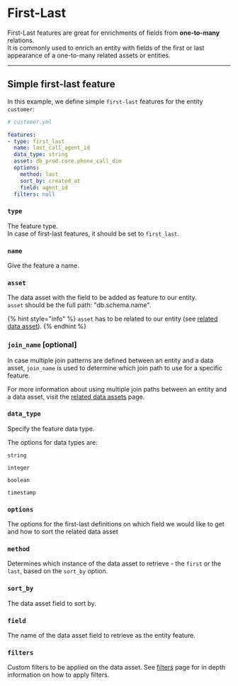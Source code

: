 # First-Last

First-Last features are great for enrichments of fields from **one-to-many** relations.\
It is commonly used to enrich an entity with fields of the first or last appearance of a one-to-many related assets or entities.

***

## Simple first-last feature

In this example, we define simple `first-last` features for the entity `customer`:

```yaml
# customer.yml

features:
- type: first_last
  name: last_call_agent_id
  data_type: string
  asset: db_prod.core.phone_call_dim
  options:
    method: last
    sort_by: created_at
    field: agent_id
  filters: null
```

### `type`

The feature type. \
In case of first-last features, it should be set to `first_last`.

### `name`

Give the feature a name.

### `asset`

The data asset with the field to be added as feature to our entity.\
`asset` should be the full path: "db.schema.name".

{% hint style="info" %}
`asset` has to be related to our entity (see [related data asset](../entities/related-data-assets.md)).
{% endhint %}

### `join_name` \[optional]

In case multiple join patterns are defined between an entity and a data asset, `join_name` is used to determine which join path to use for a specific feature.

For more information about using multiple join paths between an entity and a data asset, visit the [related data assets](../entities/related-data-assets.md#name-optional) page.

### `data_type`

Specify the feature data type.&#x20;

The options for data types are:

`string`

`integer`

`boolean`

`timestamp`

### `options`

The options for the first-last definitions on which field we would like to get and how to sort the related data asset

### `method`

Determines which instance of the data asset to retrieve - the `first` or the `last`, based on the `sort_by` option.

### `sort_by`

The data asset field to sort by.

### `field`

The name of the data asset field to retrieve as the entity feature.

### `filters`

Custom filters to be applied on the data asset. See [filters](../data-assets/filters.md) page for in depth information on how to apply filters.

